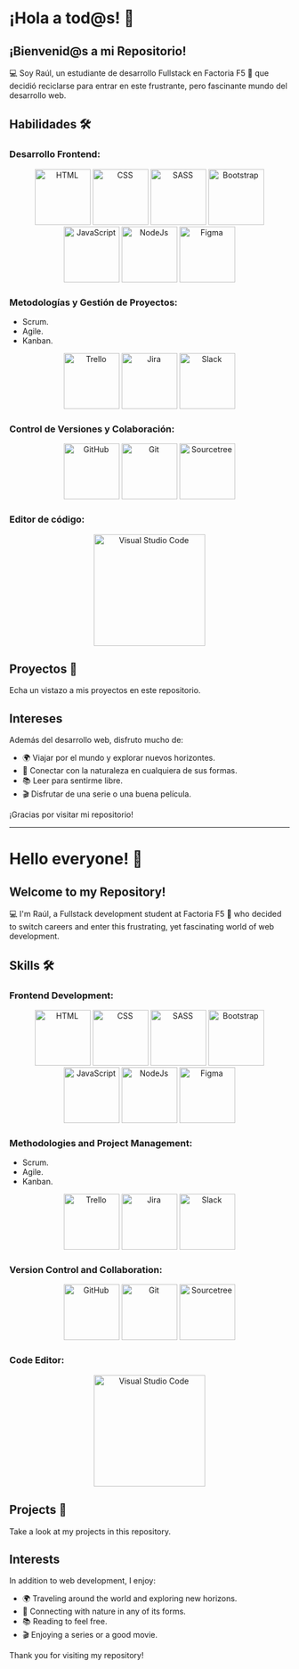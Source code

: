 # ¡Hola a tod@s! 👋

## ¡Bienvenid@s a mi Repositorio!

💻 Soy Raúl, un estudiante de desarrollo Fullstack en Factoria F5 🚀 que decidió reciclarse para entrar en este frustrante, pero fascinante mundo del desarrollo web.

## Habilidades 🛠️

### Desarrollo Frontend:
<p align="center">
  <img src="https://cdn.jsdelivr.net/gh/devicons/devicon/icons/html5/html5-original-wordmark.svg" width="100px" alt="HTML"> 
  <img src="https://cdn.jsdelivr.net/gh/devicons/devicon/icons/css3/css3-original-wordmark.svg" width="100px" alt="CSS">
  <img src="https://cdn.jsdelivr.net/gh/devicons/devicon/icons/sass/sass-original.svg" width="100px" alt="SASS">
  <img src="https://cdn.jsdelivr.net/gh/devicons/devicon/icons/bootstrap/bootstrap-original-wordmark.svg" width="100px" alt="Bootstrap">
  <img src="https://cdn.jsdelivr.net/gh/devicons/devicon/icons/javascript/javascript-original.svg" width="100px" alt="JavaScript">
  <img src="https://cdn.jsdelivr.net/gh/devicons/devicon/icons/nodejs/nodejs-original-wordmark.svg" width="100px" alt="NodeJs">
  <img src="https://cdn.jsdelivr.net/gh/devicons/devicon/icons/figma/figma-original.svg" width="100px" alt="Figma">
  
</p>

### Metodologías y Gestión de Proyectos:

  - Scrum.
  - Agile.
  - Kanban.
  
 <p align="center"> 
  <img src="https://cdn.jsdelivr.net/gh/devicons/devicon/icons/trello/trello-plain-wordmark.svg" width="100px" alt="Trello">
  <img src="https://cdn.jsdelivr.net/gh/devicons/devicon/icons/jira/jira-original-wordmark.svg" width="100px" alt="Jira">
  <img src="https://cdn.jsdelivr.net/gh/devicons/devicon/icons/slack/slack-original-wordmark.svg" width="100px" alt="Slack">
</p>

### Control de Versiones y Colaboración:
<p align="center">
  <img src="https://cdn.jsdelivr.net/gh/devicons/devicon/icons/github/github-original-wordmark.svg" width="100px" alt="GitHub">
  <img src="https://cdn.jsdelivr.net/gh/devicons/devicon/icons/git/git-plain-wordmark.svg" width="100px" alt="Git">
  <img src="https://cdn.jsdelivr.net/gh/devicons/devicon/icons/sourcetree/sourcetree-original-wordmark.svg"  width="100px" alt="Sourcetree">
          
</p>

### Editor de código:
<p align="center">
  <img src="https://cdn.jsdelivr.net/gh/devicons/devicon/icons/visualstudio/visualstudio-plain-wordmark.svg" width="200px" alt="Visual Studio Code">
</p>


## Proyectos 🚀

Echa un vistazo a mis proyectos en este repositorio.

## Intereses

Además del desarrollo web, disfruto mucho de:

- 🌍 Viajar por el mundo y explorar nuevos horizontes.
- 🌿 Conectar con la naturaleza en cualquiera de sus formas.
- 📚 Leer para sentirme libre.
- 🎬 Disfrutar de una serie o una buena película.

¡Gracias por visitar mi repositorio! 

____________________________________________________________________________________________________________________________________________________________________________________

# Hello everyone! 👋

## Welcome to my Repository!

💻 I'm Raúl, a Fullstack development student at Factoria F5 🚀 who decided to switch careers and enter this frustrating, yet fascinating world of web development.

## Skills 🛠️

### Frontend Development:
<p align="center">
  <img src="https://cdn.jsdelivr.net/gh/devicons/devicon/icons/html5/html5-original-wordmark.svg" width="100px" alt="HTML"> 
  <img src="https://cdn.jsdelivr.net/gh/devicons/devicon/icons/css3/css3-original-wordmark.svg" width="100px" alt="CSS">
  <img src="https://cdn.jsdelivr.net/gh/devicons/devicon/icons/sass/sass-original.svg" width="100px" alt="SASS">
  <img src="https://cdn.jsdelivr.net/gh/devicons/devicon/icons/bootstrap/bootstrap-original-wordmark.svg" width="100px" alt="Bootstrap">
  <img src="https://cdn.jsdelivr.net/gh/devicons/devicon/icons/javascript/javascript-original.svg" width="100px" alt="JavaScript">
  <img src="https://cdn.jsdelivr.net/gh/devicons/devicon/icons/nodejs/nodejs-original-wordmark.svg" width="100px" alt="NodeJs">
  <img src="https://cdn.jsdelivr.net/gh/devicons/devicon/icons/figma/figma-original.svg" width="100px" alt="Figma">
  
</p>

### Methodologies and Project Management:

  - Scrum.
  - Agile.
  - Kanban.
  
 <p align="center"> 
  <img src="https://cdn.jsdelivr.net/gh/devicons/devicon/icons/trello/trello-plain-wordmark.svg" width="100px" alt="Trello">
  <img src="https://cdn.jsdelivr.net/gh/devicons/devicon/icons/jira/jira-original-wordmark.svg" width="100px" alt="Jira">
  <img src="https://cdn.jsdelivr.net/gh/devicons/devicon/icons/slack/slack-original-wordmark.svg" width="100px" alt="Slack">
</p>

### Version Control and Collaboration:
<p align="center">
  <img src="https://cdn.jsdelivr.net/gh/devicons/devicon/icons/github/github-original-wordmark.svg" width="100px" alt="GitHub">
  <img src="https://cdn.jsdelivr.net/gh/devicons/devicon/icons/git/git-plain-wordmark.svg" width="100px" alt="Git">
  <img src="https://cdn.jsdelivr.net/gh/devicons/devicon/icons/sourcetree/sourcetree-original-wordmark.svg"  width="100px" alt="Sourcetree">
</p>

### Code Editor:
<p align="center">
  <img src="https://cdn.jsdelivr.net/gh/devicons/devicon/icons/visualstudio/visualstudio-plain-wordmark.svg" width="200px" alt="Visual Studio Code">
</p>

## Projects 🚀

Take a look at my projects in this repository.

## Interests 

In addition to web development, I enjoy:

- 🌍 Traveling around the world and exploring new horizons.
- 🌿 Connecting with nature in any of its forms.
- 📚 Reading to feel free.
- 🎬 Enjoying a series or a good movie.

Thank you for visiting my repository!



